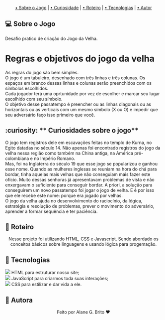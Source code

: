 <p align="center">
 <a href="#computer-sobre">• Sobre o Jogo</a> | 
 <a href="#memo-roteiro">• Curiosidade</a> | 
 <a href="#memo-roteiro">• Roteiro</a> | 
 <a href="#hammer-tecnologias">• Tecnologias</a> | 
 <a href="#boy-autor">• Autor</a> 
</p>

## :computer: **Sobre o Jogo**

Desafio pratico de criação do Jogo da Velha.<br>

<h1>Regras e objetivos do jogo da velha</h1>
As regras do jogo são bem simples.<br>
O jogo é um tabuleiro, desenhado com três linhas e três colunas. Os espaços em branco dessas linhas e colunas serão preenchidos com os símbolos escolhidos.<br>
Cada jogador terá uma oprtunidade por vez de escolher e marcar seu lugar escolhido com seu símbolo.<br>
O objetivo desse passatempo é preencher ou as linhas diagonais ou as horizontais ou as verticais com um mesmo símbolo (X ou O) e impedir que seu adversário faço isso primeiro que você.

## :curiosity: ** Curiosidades sobre o jogo**

O jogo tem registros dele em escavações feitas no templo de Kurna, no Egito datadas no século 14. Não apenas foi encontrado registros do jogo da velha nessa região como também na China antiga, na América pré-colombiana e no Império Romano.<br>
Mas, foi na Inglaterra do século 19 que esse jogo se popularizou e ganhou esse nome. Quando as mulheres inglesas se reuniam na hora do chá para bordar, tinha aquelas mais velhas que não conseguiam mais fazer este ofício. Muito dessas senhoras já apresentavam problemas de vista e não enxergavam o suficiente para conseguir bordar. A priori, a solução para conseguirem um novo passatempo foi jogar o jogo de velha. E é por isso que ele recebe este nome: porque era jogado por velhas.<br>
O jogo da velha ajuda no desenvolvimento do raciocínio, da lógica, estratégia e resolução de problemas, prever o movimento do adversário, aprender a formar sequência e ter paciência. 

## :memo: **Roteiro**

<div align="center">
Nesse projeto foi utilizando HTML, CSS e Javascript. Sendo abordado os conceitos básicos sobre linguagens e usando lógica para progemação.
</div>

## :hammer: **Tecnologias**

<img src="https://img.icons8.com/color/24/000000/in-progress--v1.png"/> HTML para estruturar nosso site; <br>
<img src="https://img.icons8.com/color/24/000000/in-progress--v1.png"/> JavaScript para criarmos toda suas interações;<br>
<img src="https://img.icons8.com/color/24/000000/in-progress--v1.png"/> CSS para estilizar e dar vida a ele.<br>


## :girl: **Autora**

<div align="center">
Feito por Alane G. Brito ❤️
</div>